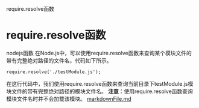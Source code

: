 require.resolve函数

# require.resolve函数

nodejs函数
在Node.js中，可以使用require.resolve函数来查询某个模块文件的带有完整绝对路径的文件名，代码如下所示。

	require.resolve('./testModule.js');

在这行代码中，我们使用require.resolve函数来查询当前目录下testModule.js模块文件的带有完整绝对路径的模块文件名。
**注意**：使用require.resolve函数查询模块文件名时并不会加载该模块。
[markdownFile.md](../_resources/974cf5834939ff6c768c2ac35c002028.bin)